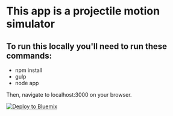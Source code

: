 # This app is a projectile motion simulator

## To run this locally you'll need to run these commands:

- npm install
- gulp
- node app

Then, navigate to localhost:3000 on your browser.

[![Deploy to Bluemix](https://bluemix.net/deploy/button.png)](https://bluemix.net/deploy?repository=https://github.com/flowthings/projectile-motion)
